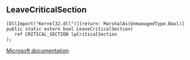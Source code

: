 ## LeaveCriticalSection

```
[DllImport("Kernel32.dll")][return: MarshalAs(UnmanagedType.Bool)]
public static extern bool LeaveCriticalSection(
   ref CRITICAL_SECTION lpCriticalSection
);
```

[Microsoft documentation](https://docs.microsoft.com/en-us/windows/win32/api/synchapi/nf-synchapi-leavecriticalsection)
